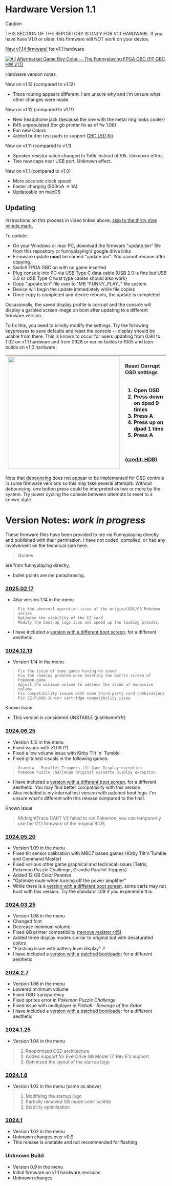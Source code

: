 # Hardware Version 1.1

> [!CAUTION]
> THIS SECTION OF THE REPOSITORY IS ONLY FOR V1.1 HARDWARE. If you have have V1.0 or older, this firmware will NOT work on your device. 

[New v1.14 firmware!](2025.02.17/patched_fw) for v1.1 hardware 

[![All Aftermarket Game Boy Color -- The Funnyplaying FPGA GBC (FP GBC HW v1.1)](https://img.youtube.com/vi/YM7wYx_SsRY/0.jpg)](https://www.youtube.com/watch?v=YM7wYx_SsRY)

Hardware version notes

New on v1.13 (compared to v1.12)
* Trace routing appears different. I am unsure why and I'm unsure what other changes were made. 

New on v1.12 (compared to v1.11)
* New headphone jack (because the one with the metal ring looks cooler)
* R45 unpopulated (for gb printer fix as of fw 1.08)
* Fun new Colors 
* Added button test pads to support [GBC LED Kit](https://retrogamerepairshop.com/products/funnyplaying-game-boy-color-gbc-button-led-kit)

New on v1.11 (compared to v1.1)
* Speaker resistor value changed to 150k instead of 51k. Unknown effect.
* Two new caps near USB port. Unknown effect. 

New on v1.1 (compared to v1.0)
* More accurate clock speed
* Faster charging (500mA -> 1A)
* Updateable on macOS
 
## Updating

Instructions on this process in video linked above; [skip to the thirty nine minute mark.](https://youtu.be/YM7wYx_SsRY&t=2341)

To update: 
* On your Windows or mac PC, download the firmware "update.bin" file from this repository or funnyplaying's google drive links
* Firmware update **must** be named "update.bin". You cannot rename after copying.
* Switch FPGA GBC on with no game inserted
* Plug console into PC via USB Type C data cable (USB 2.0 is fine but USB 3.0 or USB Type C host type cables should also work)
* Copy "update.bin" file over to 1MB "FUNNY_PLAY_" file system
* Device will begin the update immediately while file copies
* Once copy is completed and device reboots, the update is completed

Occasionally, the saved display profile is corrupt and the console will display a garbled screen image on boot after updating to a different firmware version. 

To fix this, you need to blindly modify the settings. Try the following keypresses to save defaults and reset the console -- display should be usable from there. This is known to occur for users updating from 0.90 to 1.02 on v1.1 hardware and from 0928 or earlier builds to 1005 and later builds on v1.0 hardware. 

| [<img src="../media/purple_screen.jpg" width="350" />](../media/purple_screen.jpg) | Reset Corrupt OSD settings<br><br><ol><li>Open OSD</li><li>Press down on dpad 9 times</li><li>Press A</li><li>Press up on dpad 1 time</li><li>Press A</li></ol><br><br>[(credit: HDR)](https://twitter.com/MartinRefseth) |
| :---: | :--- |

Note that [debouncing](https://www.techtarget.com/whatis/definition/debouncing) does not appear to be implemented for OSD controls in some firmware versions so this may take several attempts. Without debouncing, one button press could be interpreted as two or more by the system. Try power cycling the console between attempts to reset to a known state. 

# Version Notes: *work in progress*

These firmware files have been provided to me via Funnyplaying directly and published with their permission. I have not coded, compiled, or had any involvement on the technical side here. 

> Quotes

are from funnyplaying directly, 

* bullet points are me paraphrasing.


### [2025.02.17](2025.02.17)
* *Also* version 1.14 in the menu
>     Fix the abnormal operation issue of the originalGBC/GB Pokémon series
>     Optimize the stability of the EZ card
>     Modify the boot-up logo icon and speed up the loading process.
* I have included a [version with a different boot screen,](2025.02.17/patched_fw) for a different aesthetic. 


### [2024.12.13](2024.12.13)
* Version 1.14 in the menu
>     Fix the issue of some games having no sound
>     Fix the shaking problem when entering the battle screen of Pokémon game
>     Adjust the minimum volume to address the issue of excessive volume
>     Fix compatibility issues with some third-party card combinations
>     Fix EZ-FLASH Junior cartridge compatibility issue

Known Issue
* This version is considered UNSTABLE (justlikemefrfr)

### [2024.06.25](2024.06.25)
* Version 1.10 in the menu
* Fixed issues with v1.09 (?)
* Fixed a low volume issue with Kirby Tilt 'n' Tumble
* Fixed glitched visuals in the following games: 
>     Grandia - Parallel Trippers (J) Game Display exception
>     Pokemon Puzzle Challange Original cassette Display exception
* I have included a [version with a different boot screen,](2024.06.25/patched_fw) for a different aesthetic. You may find better compatibility with this version.
* Also included is my internal test version with patched boot logo. I'm unsure what's different with this release compared to the final. 

Known Issue
> MidnightTrace CART V2 failed to run Pokemon, you can temporarily use the V1.1 firmware of the original BIOS

### [2024.05.20](2024.05.20)
* Version 1.09 in the menu
* Fixed tilt sensor calibration with MBC7 based games (Kirby Tilt'n'Tumble and Command Master)
* Fixed various other game graphical and technical issues (Tetris, Pokemon Puzzle Challenge, Grandia Parallel Trippers)
* Added 12 GB Color Palettes
* "Optimize mute when turning off the power amplifier"
* While there is a [version with a different boot screen,](2024.05.20/patched_fw) some carts may not boot with this version. Try the standard 1.09 if you experience this. 

### [2024.03.25](2024.03.25)
* Version 1.08 in the menu
* Changed font
* Decrease minimum volume
* Fixed GB printer compatibility [(remove resistor r45)](2024.03.25/R45.png)
* Added three display modes similar to original but with desaturated colors
* "Flashing issue with battery level display"..?
* I have included a [version with a patched bootloader](2024.03.25/patched_bootlogo) for a different aesthetic

### [2024.2.7](2024.2.7)
* Version 1.06 in the menu
* Lowered minimum volume
* Fixed OSD transparency
* Fixed sprites error in *Pokemon Puzzle Challenge*
* Fixed issue with multiplayer in *Pinball - Revenge of the Gator*
* I have included a [version with a patched bootloader](2024.2.7/patched_bootlogo) for a different aesthetic

### [2024.1.25](2024.1.25)
* Version 1.04 in the menu
> 1. Reoptimized OSD architecture
> 2. Added support for EverDrive GB Model 17, Rev E's support
> 3. Optimized the layout of the startup logo

### [2024.1.8](2024.1.8)
* Version 1.02 in the menu (same as above)
> 1. Modifying the startup logo
> 2. Partially removed GB mode color palette
> 3. Stability optimization

### [2024.1](2024.1)
* Version 1.02 in the menu
* Unknown changes over v0.9
* This release is unstable and not recommended for flashing

### Unknown Build
* Version 0.9 in the menu
* Initial firmware on v1.1 hardware revisions
* Unknown changes